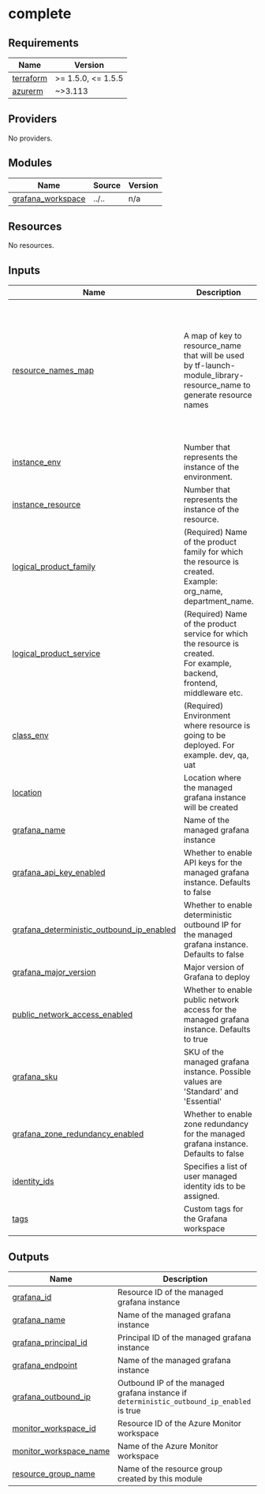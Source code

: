 # complete

<!-- BEGINNING OF PRE-COMMIT-TERRAFORM DOCS HOOK -->
## Requirements

| Name | Version |
|------|---------|
| <a name="requirement_terraform"></a> [terraform](#requirement\_terraform) | >= 1.5.0, <= 1.5.5 |
| <a name="requirement_azurerm"></a> [azurerm](#requirement\_azurerm) | ~>3.113 |

## Providers

No providers.

## Modules

| Name | Source | Version |
|------|--------|---------|
| <a name="module_grafana_workspace"></a> [grafana\_workspace](#module\_grafana\_workspace) | ../.. | n/a |

## Resources

No resources.

## Inputs

| Name | Description | Type | Default | Required |
|------|-------------|------|---------|:--------:|
| <a name="input_resource_names_map"></a> [resource\_names\_map](#input\_resource\_names\_map) | A map of key to resource\_name that will be used by tf-launch-module\_library-resource\_name to generate resource names | <pre>map(object({<br>    name       = string<br>    max_length = optional(number, 60)<br>  }))</pre> | <pre>{<br>  "grafana": {<br>    "max_length": 22,<br>    "name": "grafana"<br>  },<br>  "monitor_workspace": {<br>    "max_length": 80,<br>    "name": "amw"<br>  },<br>  "resource_group": {<br>    "max_length": 80,<br>    "name": "rg"<br>  }<br>}</pre> | no |
| <a name="input_instance_env"></a> [instance\_env](#input\_instance\_env) | Number that represents the instance of the environment. | `number` | `0` | no |
| <a name="input_instance_resource"></a> [instance\_resource](#input\_instance\_resource) | Number that represents the instance of the resource. | `number` | `0` | no |
| <a name="input_logical_product_family"></a> [logical\_product\_family](#input\_logical\_product\_family) | (Required) Name of the product family for which the resource is created.<br>    Example: org\_name, department\_name. | `string` | `"launch"` | no |
| <a name="input_logical_product_service"></a> [logical\_product\_service](#input\_logical\_product\_service) | (Required) Name of the product service for which the resource is created.<br>    For example, backend, frontend, middleware etc. | `string` | `"redis"` | no |
| <a name="input_class_env"></a> [class\_env](#input\_class\_env) | (Required) Environment where resource is going to be deployed. For example. dev, qa, uat | `string` | `"dev"` | no |
| <a name="input_location"></a> [location](#input\_location) | Location where the managed grafana instance will be created | `string` | `"eastus"` | no |
| <a name="input_grafana_name"></a> [grafana\_name](#input\_grafana\_name) | Name of the managed grafana instance | `string` | n/a | yes |
| <a name="input_grafana_api_key_enabled"></a> [grafana\_api\_key\_enabled](#input\_grafana\_api\_key\_enabled) | Whether to enable API keys for the managed grafana instance. Defaults to false | `bool` | `false` | no |
| <a name="input_grafana_deterministic_outbound_ip_enabled"></a> [grafana\_deterministic\_outbound\_ip\_enabled](#input\_grafana\_deterministic\_outbound\_ip\_enabled) | Whether to enable deterministic outbound IP for the managed grafana instance. Defaults to false | `bool` | `false` | no |
| <a name="input_grafana_major_version"></a> [grafana\_major\_version](#input\_grafana\_major\_version) | Major version of Grafana to deploy | `string` | `"10"` | no |
| <a name="input_public_network_access_enabled"></a> [public\_network\_access\_enabled](#input\_public\_network\_access\_enabled) | Whether to enable public network access for the managed grafana instance. Defaults to true | `bool` | `true` | no |
| <a name="input_grafana_sku"></a> [grafana\_sku](#input\_grafana\_sku) | SKU of the managed grafana instance. Possible values are 'Standard' and 'Essential' | `string` | `"Standard"` | no |
| <a name="input_grafana_zone_redundancy_enabled"></a> [grafana\_zone\_redundancy\_enabled](#input\_grafana\_zone\_redundancy\_enabled) | Whether to enable zone redundancy for the managed grafana instance. Defaults to false | `bool` | `false` | no |
| <a name="input_identity_ids"></a> [identity\_ids](#input\_identity\_ids) | Specifies a list of user managed identity ids to be assigned. | `list(string)` | `null` | no |
| <a name="input_tags"></a> [tags](#input\_tags) | Custom tags for the Grafana workspace | `map(string)` | `{}` | no |

## Outputs

| Name | Description |
|------|-------------|
| <a name="output_grafana_id"></a> [grafana\_id](#output\_grafana\_id) | Resource ID of the managed grafana instance |
| <a name="output_grafana_name"></a> [grafana\_name](#output\_grafana\_name) | Name of the managed grafana instance |
| <a name="output_grafana_principal_id"></a> [grafana\_principal\_id](#output\_grafana\_principal\_id) | Principal ID of the managed grafana instance |
| <a name="output_grafana_endpoint"></a> [grafana\_endpoint](#output\_grafana\_endpoint) | Name of the managed grafana instance |
| <a name="output_grafana_outbound_ip"></a> [grafana\_outbound\_ip](#output\_grafana\_outbound\_ip) | Outbound IP of the managed grafana instance if `deterministic_outbound_ip_enabled` is true |
| <a name="output_monitor_workspace_id"></a> [monitor\_workspace\_id](#output\_monitor\_workspace\_id) | Resource ID of the Azure Monitor workspace |
| <a name="output_monitor_workspace_name"></a> [monitor\_workspace\_name](#output\_monitor\_workspace\_name) | Name of the Azure Monitor workspace |
| <a name="output_resource_group_name"></a> [resource\_group\_name](#output\_resource\_group\_name) | Name of the resource group created by this module |
<!-- END OF PRE-COMMIT-TERRAFORM DOCS HOOK -->
